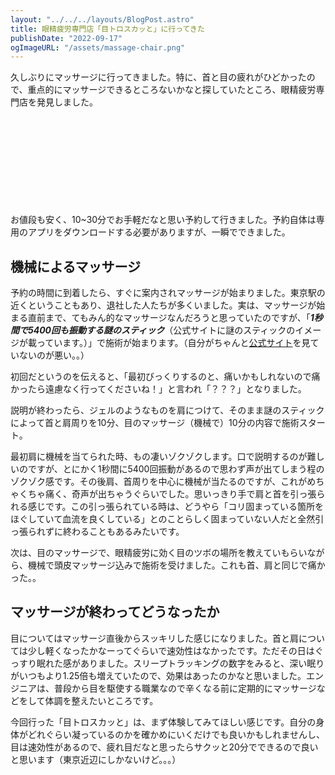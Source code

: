 ```yaml
---
layout: "../../../layouts/BlogPost.astro"
title: 眼精疲労専門店「目トロスカッと」に行ってきた
publishDate: "2022-09-17"
ogImageURL: "/assets/massage-chair.png"
---
```


久しぶりにマッサージに行ってきました。特に、首と目の疲れがひどかったので、重点的にマッサージできるところないかなと探していたところ、眼精疲労専門店を発見しました。

<div class="iframely-embed"><div class="iframely-responsive" style="height: 140px; padding-bottom: 0;"><a href="https://www.marunouchi.com/tenants/10259/index.html" data-iframely-url="//iframely.net/nByz7VZ?card=small"></a></div></div>

お値段も安く、10~30分でお手軽だなと思い予約して行きました。予約自体は専用のアプリをダウンロードする必要がありますが、一瞬でできました。

## 機械によるマッサージ

予約の時間に到着したら、すぐに案内されマッサージが始まりました。東京駅の近くということもあり、退社した人たちが多くいました。実は、マッサージが始まる直前まで、てもみん的なマッサージなんだろうと思っていたのですが、「***1秒間で5400回も振動する謎のスティック***（公式サイトに謎のスティックのイメージが載っています。）」で施術が始まります。（自分がちゃんと[公式サイト](https://metorosukatto.hp.peraichi.com/)を見ていないのが悪い。。）

初回だというのを伝えると、「最初びっくりするのと、痛いかもしれないので痛かったら遠慮なく行ってくださいね！」と言われ「？？？」となりました。

説明が終わったら、ジェルのようなものを肩につけて、そのまま謎のスティックによって首と肩周りを10分、目のマッサージ（機械で）10分の内容で施術スタート。

最初肩に機械を当てられた時、もの凄いゾクゾクします。口で説明するのが難しいのですが、とにかく1秒間に5400回振動があるので思わず声が出てしまう程のゾクゾク感です。その後肩、首周りを中心に機械が当たるのですが、これがめちゃくちゃ痛く、奇声が出ちゃうぐらいでした。思いっきり手で肩と首を引っ張られる感じです。この引っ張られている時は、どうやら「コリ固まっている箇所をほぐしていて血流を良くしている」とのことらしく固まっていない人だと全然引っ張られずに終わることもあるみたいです。


次は、目のマッサージで、眼精疲労に効く目のツボの場所を教えていもらいながら、機械で頭皮マッサージ込みで施術を受けました。これも首、肩と同じで痛かった。。

## マッサージが終わってどうなったか

目についてはマッサージ直後からスッキリした感じになりました。首と肩については少し軽くなったかなーってぐらいで速効性はなかったです。ただその日はぐっすり眠れた感がありました。スリープトラッキングの数字をみると、深い眠りがいつもより1.25倍も増えていたので、効果はあったのかなと思いました。エンジニアは、普段から目を駆使する職業なので辛くなる前に定期的にマッサージなどをして体調を整えたいところです。

今回行った「目トロスカッと」は、まず体験してみてほしい感じです。自分の身体がどれぐらい凝っているのかを確かめにいくだけでも良いかもしれませんし、目は速効性があるので、疲れ目だなと思ったらサクッと20分でできるので良いと思います（東京近辺にしかないけど。。。）




